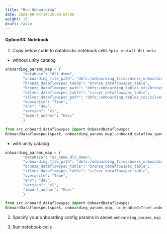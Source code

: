 ```yaml
---
title: "Run Onboarding"
date: 2021-08-04T14:25:26-04:00
weight: 19
draft: false
---
```


#### Option#3: Notebook 
1. Copy below code to databricks notebook cells
```%pip install dlt-meta```
- without unity catalog
```python 
onboarding_params_map = {
		"database": "dlt_demo",
		"onboarding_file_path": "dbfs:/onboarding_files/users_onboarding.json",
		"bronze_dataflowspec_table": "bronze_dataflowspec_table", 
		"bronze_dataflowspec_path": "dbfs:/onboarding_tables_cdc/bronze",                       
		"silver_dataflowspec_table": "silver_dataflowspec_table",
		"silver_dataflowspec_path": "dbfs:/onboarding_tables_cdc/silver",
		"overwrite": "True",
		"env": "dev",
		"version": "v1",
		"import_author": "Ravi"
		}

from src.onboard_dataflowspec import OnboardDataflowspec
OnboardDataflowspec(spark, onboarding_params_map).onboard_dataflow_specs()
```
- with unity catalog
```python 
onboarding_params_map = {
		"database": "uc_name.dlt_demo",
		"onboarding_file_path": "dbfs:/onboarding_files/users_onboarding.json",
		"bronze_dataflowspec_table": "bronze_dataflowspec_table", 
		"silver_dataflowspec_table": "silver_dataflowspec_table",
		"overwrite": "True",
		"env": "dev",
		"version": "v1",
		"import_author": "Ravi"
		}

from src.onboard_dataflowspec import OnboardDataflowspec
OnboardDataflowspec(spark, onboarding_params_map, uc_enabled=True).onboard_dataflow_specs()
```
2. Specify your onboarding config params in above ```onboarding_params_map```

3. Run notebook cells
